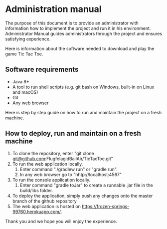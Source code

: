 
# Administration manual
The purpose of this document is to provide an administrator with information how to implement the project and run it in his environment. Administrator Manual guides administrators through the project and ensures satisfying experience. 

Here is information about the software needed to download and play the game Tic Tac Toe.

## Software requirements
* Java 8+
* A tool to run shell scripts (e.g. git bash on Windows, built-in on Linux and macOS)
* Git
* Any web browser

Here is step by step guide on how to run and maintain the project on a fresh machine. 
## How to deploy, run and maintain on a fresh machine
1. To clone the repository, enter "git clone git@github.com:FlugfelagidBailAir/TicTacToe.git"
1. To run the web application locally.
	1. Enter command "./gradlew run" or "gradle run".
	1. In any web browser go to "hhtp://localhost:4567"
1. To run the console application locally.
	1. Enter command "gradle toJar" to create a runnable .jar file in the build/libs folder.
1. To deploy the application, simply push any changes onto the master branch of the github repository 
1. The web application is hosted on https://frozen-springs-99760.herokuapp.com/.

Thank you and we hope you will enjoy the experience. 
